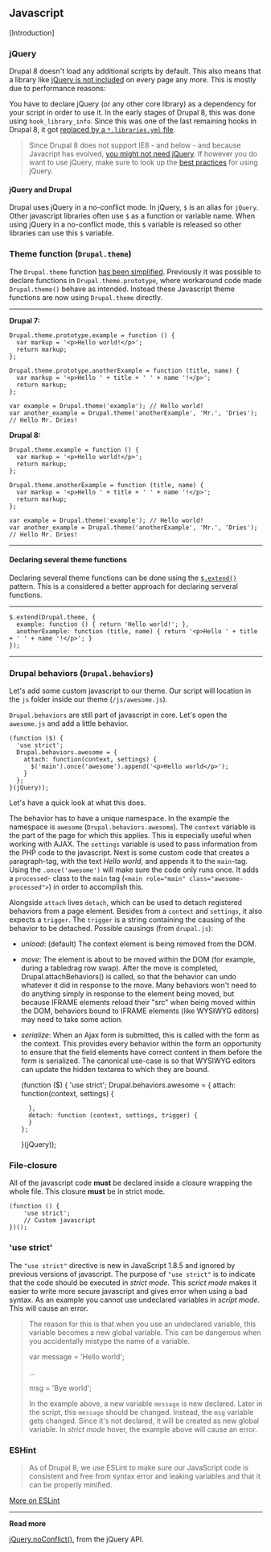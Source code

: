 ## Javascript

[Introduction]

### jQuery

Drupal 8 doesn't load any additional scripts by default. This also means that a library like [jQuery is not included](https://www.drupal.org/node/1541860) on every page any more. This is mostly due to performance reasons:

You have to declare jQuery (or any other core library) as a dependency for your script in order to use it. In the early stages of Drupal 8, this was done using `hook_library_info`. Since this was one of the last remaining hooks in Drupal 8, it got [replaced by a `*.libraries.yml` file](https://www.drupal.org/node/2201089).

> Since Drupal 8 does not support IE8 - and below - and because Javacript has evolved, [you might not need jQuery](http://youmightnotneedjquery.com/). If however you do want to use jQuery, make sure to look up the [best practices](http://lab.abhinayrathore.com/jquery-standards/) for using jQuery.

#### jQuery and Drupal

Drupal uses jQuery in a no-conflict mode. In jQuery, `$` is an alias for `jQuery`. Other javascript libraries often use `$` as a function or variable name. When using jQuery in a no-conflict mode, this `$` variable is released so other libraries can use this `$` variable.

### Theme function (`Drupal.theme`)

The `Drupal.theme` function [has been simplified](https://www.drupal.org/node/1816980).
Previously it was possible to declare functions in `Drupal.theme.prototype`,
where workaround code made `Drupal.theme()` behave as intended. Instead these
Javascript theme functions are now using `Drupal.theme` directly.

***

**Drupal 7:**

    Drupal.theme.prototype.example = function () {
      var markup = '<p>Hello world!</p>';
      return markup;
    };

    Drupal.theme.prototype.anotherExample = function (title, name) {
      var markup = '<p>Hello ' + title + ' ' + name '!</p>';
      return markup;
    };

    var example = Drupal.theme('example'); // Hello world!
    var another_example = Drupal.theme('anotherExample', 'Mr.', 'Dries'); // Hello Mr. Dries!

**Drupal 8:**

    Drupal.theme.example = function () {
      var markup = '<p>Hello world!</p>';
      return markup;
    };

    Drupal.theme.anotherExample = function (title, name) {
      var markup = '<p>Hello ' + title + ' ' + name '!</p>';
      return markup;
    };

    var example = Drupal.theme('example'); // Hello world!
    var another_example = Drupal.theme('anotherExample', 'Mr.', 'Dries'); // Hello Mr. Dries!

***

#### Declaring several theme functions

Declaring several theme functions can be done using the
[`$.extend()`](http://api.jquery.com/jquery.extend/) pattern. This is a
considered a better approach for declaring serveral functions.

***

    $.extend(Drupal.theme, {
      example: function () { return 'Hello world!'; },
      anotherExample: function (title, name) { return '<p>Hello ' + title + ' ' + name '!</p>'; }
    });

***

### Drupal behaviors (`Drupal.behaviors`)

Let's add some custom javascript to our theme. Our script will location in the
`js` folder inside our theme (`/js/awesome.js`).

`Drupal.behaviors` are still part of javascript in core. Let's open the
`awesome.js` and add a little behavior.

    (function ($) {
      'use strict';
      Drupal.behaviors.awesome = {
        attach: function(context, settings) {
          $('main').once('awesome').append('<p>Hello world</p>');
        }
      };
    }(jQuery));

Let's have a quick look at what this does.

The behavior has to have a unique namespace. In the example the namespace is
`awesome` (`Drupal.behaviors.awesome`). The `context` variable is the part of
the page for which this applies. This is especially useful when working with
AJAX.  The `settings` variable is used to pass information from the PHP code to
the javascript. Next is some custom code that creates a `p`aragraph-tag, with
the text *Hello world*, and appends it to the `main`-tag. Using the
`.once('awesome')` will make sure the code only runs once. It adds a
`processed`- class to the `main` tag
(`<main role="main" class="awesome-processed">`) in order to accomplish this.

Alongside `attach` lives `detach`, which can be used to detach registered behaviors from a page element. Besides from a `context` and `settings`, it also expects a `trigger`. The `trigger` is a string containing the causing of the behavior to be detached. Possible causings (from `drupal.js`):

- *unload*: (default) The context element is being removed from the DOM.
- *move*: The element is about to be moved within the DOM (for example,
during a tabledrag row swap). After the move is completed,
Drupal.attachBehaviors() is called, so that the behavior can undo
whatever it did in response to the move. Many behaviors won't need to
do anything simply in response to the element being moved, but because
IFRAME elements reload their "src" when being moved within the DOM,
behaviors bound to IFRAME elements (like WYSIWYG editors) may need to
take some action.
- *serialize*: When an Ajax form is submitted, this is called with the
form as the context. This provides every behavior within the form an
opportunity to ensure that the field elements have correct content
in them before the form is serialized. The canonical use-case is so
that WYSIWYG editors can update the hidden textarea to which they are
bound.

    (function ($) {
      'use strict';
      Drupal.behaviors.awesome = {
        attach: function(context, settings) {
        
        },
        detach: function (context, settings, trigger) {
        }
      };
    }(jQuery));

### File-closure

All of the javascript code **must** be declared inside a closure wrapping the
whole file. This closure **must** be in strict mode.

    (function () {
        'use strict';
        // Custom javascript
    })();

### 'use strict'

The `"use strict"` directive is new in JavaScript 1.8.5 and ignored by previous
versions of javascript. The purpose of `"use strict"` is to indicate that the
code should be executed in *strict mode*. This *scrict mode* makes it easier to
write more secure javascript and gives error when using a bad syntax. As an
example you cannot use undeclared variables in *script mode*. This will cause an
error.

> The reason for this is that when you use an undeclared variable, this variable
> becomes a new global variable. This can be dangerous when you accidentally
> mistype the name of a variable.
>
>   var message = 'Hello world';
>
>   …
>
>   msg = 'Bye world';
>
> In the example above, a new variable `message` is new declared. Later in the
> script, this `message` should be changed. Instead, the `msg` variable gets
> changed. Since it's not declared, it will be created as new global variable.
> In *strict mode* hover, the example above will cause an error.

### ESHint

> As of Drupal 8, we use ESLint to make sure our JavaScript code is consistent and free from syntax error and leaking variables and that it can be properly minified.

[More on ESLint](https://www.drupal.org/node/1955232)

***

**Read more**

[jQuery.noConflict()](http://api.jquery.com/jquery.noconflict/), from the jQuery API.
